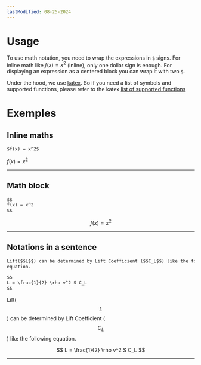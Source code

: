 ```yaml
---
lastModified: 08-25-2024
---
```


# Usage

To use math notation, you need to wrap the expressions in `$` signs. For inline math like $f(x) = x^2$ (inline), only one dollar sign is enough. For displaying an expression as a centered block you can wrap it with two `$`.

Under the hood, we use [katex](https://katex.org/). So if you need a list of symbols and supported functions, please refer to the katex [list of supported functions](https://katex.org/docs/supported.html)


# Exemples

## Inline maths

```markdown
$f(x) = x^2$
```
$f(x) = x^2$

---

## Math block

```markdown
$$
f(x) = x^2
$$
```
$$
f(x) = x^2
$$

---

## Notations in a sentence

```markdown
Lift($$L$$) can be determined by Lift Coefficient ($$C_L$$) like the following
equation.

$$
L = \frac{1}{2} \rho v^2 S C_L
$$
```

Lift($$L$$) can be determined by Lift Coefficient ($$C_L$$) like the following
equation.

$$
L = \frac{1}{2} \rho v^2 S C_L
$$

---
